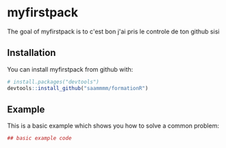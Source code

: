 
<!-- README.md is generated from README.Rmd. Please edit that file -->
myfirstpack
===========

The goal of myfirstpack is to c'est bon j'ai pris le controle de ton github sisi

Installation
------------

You can install myfirstpack from github with:

``` r
# install.packages("devtools")
devtools::install_github("saammmm/formationR")
```

Example
-------

This is a basic example which shows you how to solve a common problem:

``` r
## basic example code
```

